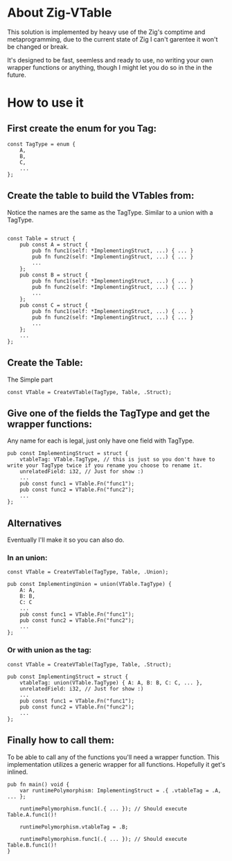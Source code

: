 # About Zig-VTable

This solution is implemented by heavy use of the Zig's comptime and metaprogramming, due to the current state of Zig I can't garentee it won't be changed or break. 

It's designed to be fast, seemless and ready to use, no writing your own wrapper functions or anything, though I might let you do so in the in the future.

# How to use it

## First create the enum for you Tag:
```Zig
const TagType = enum {
    A,
    B,
    C,
    ...
};
```

## Create the table to build the VTables from:
Notice the names are the same as the TagType. Similar to a union with a TagType.
```Zig

const Table = struct {
    pub const A = struct {
        pub fn func1(self: *ImplementingStruct, ...) { ... }
        pub fn func2(self: *ImplementingStruct, ...) { ... }
        ...
    };
    pub const B = struct {
        pub fn func1(self: *ImplementingStruct, ...) { ... }
        pub fn func2(self: *ImplementingStruct, ...) { ... }
        ...
    };
    pub const C = struct {
        pub fn func1(self: *ImplementingStruct, ...) { ... }
        pub fn func2(self: *ImplementingStruct, ...) { ... }
        ...
    };
    ...
};
```

## Create the Table:
The Simple part
```Zig
const VTable = CreateVTable(TagType, Table, .Struct);
```

## Give one of the fields the TagType and get the wrapper functions:
Any name for each is legal, just only have one field with TagType.
```Zig
pub const ImplementingStruct = struct {
    vtableTag: VTable.TagType, // this is just so you don't have to write your TagType twice if you rename you choose to rename it.
    unrelatedField: i32, // Just for show :)
    ...
    pub const func1 = VTable.Fn("func1");
    pub const func2 = VTable.Fn("func2");
    ...
};
```
## Alternatives
Eventually I'll make it so you can also do. 
### In an union:
```Zig
const VTable = CreateVTable(TagType, Table, .Union);

pub const ImplementingUnion = union(VTable.TagType) {
    A: A,
    B: B,
    C: C
    ...
    pub const func1 = VTable.Fn("func1");
    pub const func2 = VTable.Fn("func2");
    ...
};
```
### Or with union as the tag:
```Zig
const VTable = CreateVTable(TagType, Table, .Struct);

pub const ImplementingStruct = struct {
    vtableTag: union(VTable.TagType) { A: A, B: B, C: C, ... }, 
    unrelatedField: i32, // Just for show :)
    ...
    pub const func1 = VTable.Fn("func1");
    pub const func2 = VTable.Fn("func2");
    ...
};
```

## Finally how to call them:
To be able to call any of the functions you'll need a wrapper function. This implementation utilizes a generic wrapper for all functions. Hopefully it get's inlined.
```Zig
pub fn main() void {
    var runtimePolymorphism: ImplementingStruct = .{ .vtableTag = .A, ... }; 
    
    runtimePolymorphism.func1(.{ ... }); // Should execute Table.A.func1()!
    
    runtimePolymorphism.vtableTag = .B;
    
    runtimePolymorphism.func1(.{ ... }); // Should execute Table.B.func1()!
}
```




